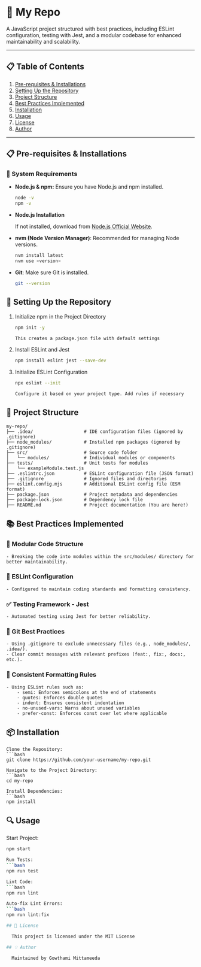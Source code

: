 # 🚀 My Repo

A JavaScript project structured with best practices, including ESLint configuration, testing with Jest, and a modular codebase for enhanced maintainability and scalability.

---

## 📋 Table of Contents
1. [Pre-requisites & Installations](#pre-requisites--installations)
2. [Setting Up the Repository](#setting-up-the-repository)
3. [Project Structure](#project-structure)
4. [Best Practices Implemented](#best-practices-implemented)
5. [Installation](#installation)
6. [Usage](#usage)
7. [License](#license)
8. [Author](#author)

---

## 📋 Pre-requisites & Installations

### 📌 System Requirements
- **Node.js & npm:** Ensure you have Node.js and npm installed.
  ```bash
  node -v
  npm -v

- **Node.js Installation**

  If not installed, download from [Node.js Official Website](https://nodejs.org/).

- **nvm (Node Version Manager)**: Recommended for managing Node versions.  

  ```bash
  nvm install latest
  nvm use <version>

- **Git**: Make sure Git is installed.
  ```bash
  git --version

## 🔧 Setting Up the Repository

  1. Initialize npm in the Project Directory
     
      ```bash
      npm init -y

      This creates a package.json file with default settings

  2. Install ESLint and Jest
      ```bash
      npm install eslint jest --save-dev

  3. Initialize ESLint Configuration
     ```bash
     npx eslint --init

     Configure it based on your project type. Add rules if necessary

## 📁 Project Structure

  ```text
  my-repo/
  ├── .idea/                   # IDE configuration files (ignored by .gitignore)
  ├── node_modules/            # Installed npm packages (ignored by .gitignore)
  ├── src/                     # Source code folder
  │   └── modules/             # Individual modules or components
  ├── tests/                   # Unit tests for modules
  │   └── exampleModule.test.js
  ├── .eslintrc.json           # ESLint configuration file (JSON format)
  ├── .gitignore               # Ignored files and directories
  ├── eslint.config.mjs        # Additional ESLint config file (ESM format)
  ├── package.json             # Project metadata and dependencies
  ├── package-lock.json        # Dependency lock file
  ├── README.md                # Project documentation (You are here!)
  ```

 
## 📚 Best Practices Implemented

### 📁 Modular Code Structure
    - Breaking the code into modules within the src/modules/ directory for better maintainability.

### 📏 ESLint Configuration
    - Configured to maintain coding standards and formatting consistency.

### ✅ Testing Framework - Jest
    - Automated testing using Jest for better reliability.

### 🌳 Git Best Practices
    - Using .gitignore to exclude unnecessary files (e.g., node_modules/, .idea/).
    - Clear commit messages with relevant prefixes (feat:, fix:, docs:, etc.).

### 📐 Consistent Formatting Rules
    - Using ESLint rules such as:
        - semi: Enforces semicolons at the end of statements
        - quotes: Enforces double quotes
        - indent: Ensures consistent indentation
        - no-unused-vars: Warns about unused variables
        - prefer-const: Enforces const over let where applicable


## 📦 Installation
    Clone the Repository:
    ```bash
    git clone https://github.com/your-username/my-repo.git

    Navigate to the Project Directory:
    ```bash
    cd my-repo
  
    Install Dependencies:
    ```bash
    npm install

## 🔍 Usage

  Start Project:
  ```bash
  npm start
  
  Run Tests:
  ```bash
  npm run test
  
  Lint Code:
  ```bash
  npm run lint
  
  Auto-fix Lint Errors:
  ```bash
  npm run lint:fix

## 📃 License

    This project is licensed under the MIT License

## 💡 Author

    Maintained by Gowthami Mittameeda
